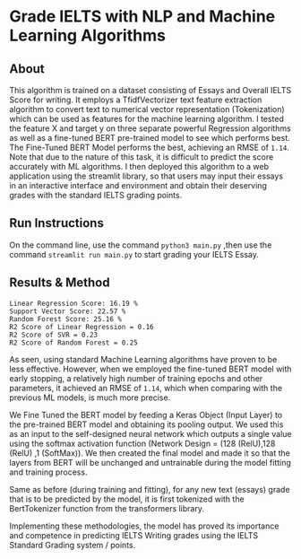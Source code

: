 # Grade IELTS with NLP and Machine Learning Algorithms
## About
This algorithm is trained on a dataset consisting of Essays and Overall IELTS Score for writing. It employs a TfidfVectorizer text feature extraction algorithm to convert text to numerical vector representation (Tokenization) which can be used as features for the machine learning algorithm. I tested the feature X and target y on three separate powerful Regression algorithms as well as a fine-tuned BERT pre-trained model to see which performs best. The Fine-Tuned BERT Model performs the best, achieving an RMSE of ```1.14```. Note that due to the nature of this task, it is difficult to predict the score accurately with ML algorithms. I then deployed this algorithm to a web application using the streamlit library, so that users may input their essays in an interactive interface and environment and obtain their deserving grades with the standard IELTS grading points.
## Run Instructions
On the command line, use the command ```python3 main.py``` ,then use the command ```streamlit run main.py``` to start grading your IELTS Essay.
## Results & Method
```
Linear Regression Score: 16.19 %
Support Vector Score: 22.57 %
Random Forest Score: 25.16 %
R2 Score of Linear Regression = 0.16
R2 Score of SVR = 0.23
R2 Score of Random Forest = 0.25
```
As seen, using standard Machine Learning algorithms have proven to be less effective. However, when we employed the fine-tuned BERT model with early stopping, a relatively high number of training epochs and other parameters, it achieved an RMSE of ```1.14```, which when comparing with the previous ML models, is much more precise. 

We Fine Tuned the BERT model by feeding a Keras Object (Input Layer) to the pre-trained BERT model and obtaining its pooling output. We used this as an input to the self-designed neural network which outputs a single value using the softmax activation function (Network Design = (128 (RelU),128 (RelU) ,1 (SoftMax)). We then created the final model and made it so that the layers from BERT will be unchanged and untrainable during the model fitting and training process.

Same as before (during training and fitting), for any new text (essays) grade that is to be predicted by the model, it is first tokenized with the BertTokenizer function from the transformers library.

Implementing these methodologies, the model has proved its importance and competence in predicting IELTS Writing grades using the IELTS Standard Grading system / points.
